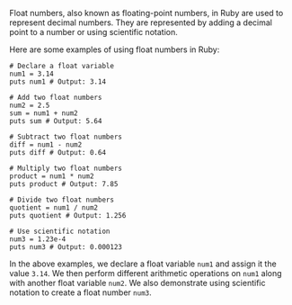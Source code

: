 Float numbers, also known as floating-point numbers, in Ruby are used to represent decimal numbers. They are represented by adding a decimal point to a number or using scientific notation.

Here are some examples of using float numbers in Ruby:

```
# Declare a float variable
num1 = 3.14
puts num1 # Output: 3.14

# Add two float numbers
num2 = 2.5
sum = num1 + num2
puts sum # Output: 5.64

# Subtract two float numbers
diff = num1 - num2
puts diff # Output: 0.64

# Multiply two float numbers
product = num1 * num2
puts product # Output: 7.85

# Divide two float numbers
quotient = num1 / num2
puts quotient # Output: 1.256

# Use scientific notation
num3 = 1.23e-4
puts num3 # Output: 0.000123
```

In the above examples, we declare a float variable `num1` and assign it the value `3.14`. We then perform different arithmetic operations on `num1` along with another float variable `num2`. We also demonstrate using scientific notation to create a float number `num3`.
